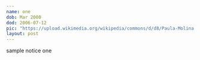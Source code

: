 ```yaml
---
name: one
dob: Mar 2000
dod: 2006-07-12
pic: "https://upload.wikimedia.org/wikipedia/commons/d/d8/Paula-Molina.jpg"
layout: post
---
```

sample notice one